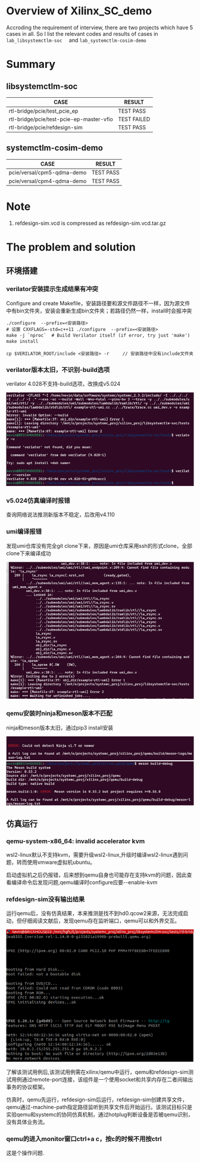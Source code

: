 # Overview of Xilinx_SC_demo

Accroding the requirement of interview, there are two projects which have 5 cases in all. So I list the relevant codes and results of cases in `lab_libsystemctlm-soc  ` and `lab_systemctlm-cosim-demo`

#  Summary


## libsystemctlm-soc

CASE   | RESULT
-------- | -----
rtl-bridge/pcie/test_pcie_ep | TEST PASS
rtl-bridge/pcie/test-pcie-ep-master-vfio| TEST FAILED
rtl-bridge/pcie/refdesign-sim | TEST PASS



## systemctlm-cosim-demo

CASE   | RESULT
-------- | -----
pcie/versal/cpm5-qdma-demo | TEST PASS
pcie/versal/cpm4-qdma-demo | TEST PASS


# Note

1. refdesign-sim.vcd is compressed as refdesign-sim.vcd.tar.gz

# The problem and solution

## 环境搭建

### verilator安装提示生成结果有冲突

Configure and create Makefile，安装路径要和源文件路径不一样，因为源文件中有bin文件夹，安装会重新生成bin文件夹；若路径仍然一样，install时会报冲突
```
./configure  --prefix=<安装路径>    
# 设置 CXXFLAGS=-std=c++11 ./configure  --prefix=<安装路径>    
make -j `nproc`  # Build Verilator itself (if error, try just 'make')
make install

cp $VERILATOR_ROOT/include <安装路径> -r     // 安装路径中没有include文件夹
```


### verilator版本太旧，不识别-build选项

verilator 4.028不支持-build选项，改换成v5.024

![verilator_build_error](./images/verilator_build_error.png)

### v5.024仿真编译时报错

查询网络说法推测新版本不稳定，后改用v4.110


### umi编译报错

发现umi仓库没有完全git clone下来，原因是umi仓库采用ssh的形式clone，全部clone下来编译成功

![umi_error](./images/umi_error.png)

### qemu安装时ninja和meson版本不匹配

ninja和meson版本太旧，通过pip3 install安装

![ninja_error](./images/ninja_error.png)
![meson_error](./images/meson_error.png)


## 仿真运行

### qemu-system-x86_64: invalid accelerator kvm

wsl2-linux默认不支持kvm，需要升级wsl2-linux,升级时编译wsl2-linux遇到问题，转而使用vmware虚拟机ubuntu。

启动虚拟机之后仍报错，后来想到qemu自身也可能存在支持kvm的问题，因此查看编译命令后发现问题,qemu编译时configure应要--enable-kvm

### refdesign-sim没有输出结果

运行qemu后，没有仿真结果，本来推测是找不到hd0.qcow2来源，无法完成启动，但仔细阅读文献后，发现qemu存在监听端口，qemu可以和外界交互。

![no_boot](./images/no_boot.png)

了解该测试用例后,该测试用例需在xilinx/qemu中运行，qemu和refdesign-sim测试用例通过remote-port连接，该组件是一个使用socket和共享内存在二者间输出事务的协议框架。

仿真时，qemu先运行，refdesign-sim后运行，refdesign-sim创建共享文件，qemu通过-machine-path指定路径监听到共享文件后开始运行。该测试目标只是实验qemu和systemc的协同仿真机制，通过hotplug判断设备是否被qemu识别，没有具体业务流。

### qemu的进入monitor窗口ctrl+a c，按c的时候不用按ctrl

这是个操作问题.